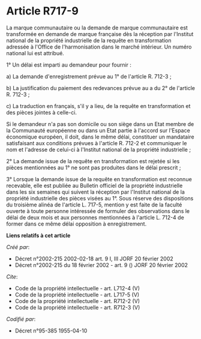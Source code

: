 # Article R717-9

La marque communautaire ou la demande de marque communautaire est transformée en demande de marque française dès la réception
par l'Institut national de la propriété industrielle de la requête en transformation adressée à l'Office de l'harmonisation
dans le marché intérieur. Un numéro national lui est attribué. 

1° Un délai est imparti au demandeur pour fournir : 

a) La demande d'enregistrement prévue au 1° de l'article R. 712-3 ; 

b) La justification du paiement des redevances prévue au a du 2° de l'article R. 712-3 ; 

c) La traduction en français, s'il y a lieu, de la requête en transformation et des pièces jointes à celle-ci. 

Si le demandeur n'a pas son domicile ou son siège dans un Etat membre de la Communauté européenne ou dans un Etat partie à
l'accord sur l'Espace économique européen, il doit, dans le même délai, constituer un mandataire satisfaisant aux conditions
prévues à l'article R. 712-2 et communiquer le nom et l'adresse de celui-ci à l'Institut national de la propriété
industrielle ; 

2° La demande issue de la requête en transformation est rejetée si les pièces mentionnées au 1° ne sont pas produites dans le
délai prescrit ; 

3° Lorsque la demande issue de la requête en transformation est reconnue recevable, elle est publiée au Bulletin officiel de
la propriété industrielle dans les six semaines qui suivent la réception par l'Institut national de la propriété industrielle
des pièces visées au 1°. Sous réserve des dispositions du troisième alinéa de l'article L. 717-5, mention y est faite de la
faculté ouverte à toute personne intéressée de formuler des observations dans le délai de deux mois et aux personnes
mentionnées à l'article L. 712-4 de former dans ce même délai opposition à enregistrement.

**Liens relatifs à cet article**

_Créé par_:

  - Décret n°2002-215 2002-02-18 art. 9 I, III JORF 20 février 2002
  - Décret n°2002-215 du 18 février 2002 - art. 9 () JORF 20 février 2002

_Cite_:

  - Code de la propriété intellectuelle - art. L712-4 (V)
  - Code de la propriété intellectuelle - art. L717-5 (V)
  - Code de la propriété intellectuelle - art. R712-2 (V)
  - Code de la propriété intellectuelle - art. R712-3 (V)

_Codifié par_:

  - Décret n°95-385 1955-04-10
